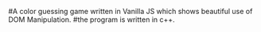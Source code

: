 #A color guessing game written in Vanilla JS which shows beautiful use of DOM Manipulation.
#the program is written in c++.

